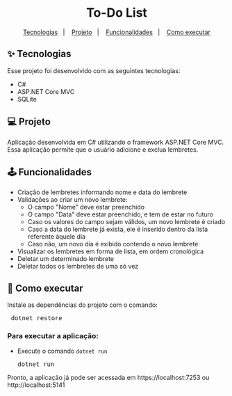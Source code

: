 <h1 align="center">To-Do List</h1>

<p align="center">
  <a href="#-tecnologias">Tecnologias</a>&nbsp;&nbsp;&nbsp;|&nbsp;&nbsp;&nbsp;
  <a href="#-projeto">Projeto</a>&nbsp;&nbsp;&nbsp;|&nbsp;&nbsp;&nbsp;
  <a href="#%EF%B8%8F-funcionalidades">Funcionalidades</a>&nbsp;&nbsp;&nbsp;|&nbsp;&nbsp;&nbsp;
  <a href="#-como-executar">Como executar</a>
</p>

## ✨ Tecnologias

Esse projeto foi desenvolvido com as seguintes tecnologias:

- C#
- ASP.NET Core MVC
- SQLite 

## 💻 Projeto

Aplicação desenvolvida em C# utilizando o framework ASP.NET Core MVC. Essa aplicação permite que o usuário adicione e exclua lembretes.

## 🕹️ Funcionalidades

- Criação de lembretes informando nome e data do lembrete
- Validações ao criar um novo lembrete:
  - O campo "Nome" deve estar preenchido
  - O campo "Data" deve estar preenchido, e tem de estar no futuro
  - Caso os valores do campo sejam válidos, um novo lembrete é criado
  - Caso a data do lembrete já exista, ele é inserido dentro da lista referente àquele dia
  - Caso não, um novo dia é exibido contendo o novo lembrete
- Visualizar os lembretes em forma de lista, em ordem cronológica
- Deletar um determinado lembrete
- Deletar todos os lembretes de uma só vez

## 🚀 Como executar

Instale as dependências do projeto com o comando:

<pre> dotnet restore</pre>

### Para executar a aplicação:

- Execute o comando `dotnet run`

    <pre>dotnet run</pre>

Pronto, a aplicação já pode ser acessada em https://localhost:7253 ou http://localhost:5141
